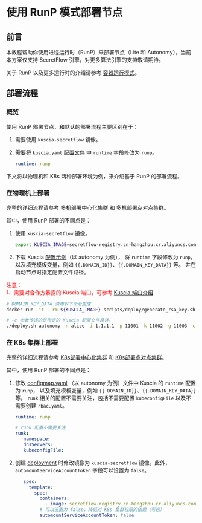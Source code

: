 # 使用 RunP 模式部署节点

## 前言

本教程帮助你使用进程运行时（RunP）来部署节点（Lite 和 Autonomy），当前本方案仅支持 SecretFlow 引擎，对更多算法引擎的支持敬请期待。

关于 RunP 以及更多运行时的介绍请参考 [容器运行模式](../../reference/architecture_cn.md#agent)。

## 部署流程

### 概览

使用 RunP 部署节点，和默认的部署流程主要区别在于：

1. 需要使用 `kuscia-secretflow` 镜像。
2. 需要将 `kuscia.yaml` [配置文件](../kuscia_config_cn.md) 中 `runtime` 字段修改为 `runp`。

    ```yaml
    runtime: runp
    ```

下文将以物理机和 K8s 两种部署环境为例，来介绍基于 RunP 的部署流程。

### 在物理机上部署

完整的详细流程请参考 [多机部署中心化集群](../Docker_deployment_kuscia/deploy_master_lite_cn.md) 和 [多机部署点对点集群](../Docker_deployment_kuscia/deploy_p2p_cn.md)。

其中，使用 RunP 部署的不同点是：

1. 使用 `kuscia-secretflow` 镜像。

   ```bash
   export KUSCIA_IMAGE=secretflow-registry.cn-hangzhou.cr.aliyuncs.com/secretflow/kuscia-secretflow
   ```

2. 下载 Kuscia [配置示例](https://github.com/secretflow/kuscia/blob/main/scripts/templates/kuscia-autonomy.yaml)（以 autonomy 为例），
   将 `runtime` 字段修改为 `runp`，以及填充模板变量，例如 `{{.DOMAIN_ID}}`、`{{.DOMAIN_KEY_DATA}}` 等。 并在启动节点时指定配置文件路径。

<span style="color:red;">注意：<br>
1、需要对合作方暴露的 Kuscia 端口，可参考 [Kuscia 端口介绍](../kuscia_ports_cn.md) </span>

   ```bash
   # DOMAIN_KEY_DATA 请用以下命令生成
   docker run -it --rm ${KUSCIA_IMAGE} scripts/deploy/generate_rsa_key.sh

   # -c 参数传递的是指定的 Kuscia 配置文件路径。
   ./deploy.sh autonomy -n alice -i 1.1.1.1 -p 11001 -k 11002 -g 11003 -c kuscia-autonomy.yaml
   ```

### 在 K8s 集群上部署

完整的详细流程请参考 [K8s部署中心化集群](./K8s_master_lite_cn.md) 和 [K8s部署点对点集群](./K8s_p2p_cn.md)。

其中，使用 RunP 部署的不同点是：

1. 修改 [configmap.yaml](https://github.com/secretflow/kuscia/blob/main/hack/k8s/autonomy/configmap.yaml) （以 autonomy 为例）文件中 Kuscia 的 `runtime` 配置为 `runp`，
   以及填充模板变量，例如 `{{.DOMAIN_ID}}`、`{{.DOMAIN_KEY_DATA}}` 等。 `runk` 相关的配置不需要关注，包括不需要配置 `kubeconfigFile` 以及不需要创建 `rbac.yaml`。

   ```yaml
   runtime: runp

   # runk 配置不需要关注
   runk:
      namespace:
      dnsServers:
      kubeconfigFile:
   ```

3. 创建 [deployment](https://github.com/secretflow/kuscia/blob/main/hack/k8s/autonomy/deployment.yaml) 时修改镜像为 `kuscia-secretflow` 镜像。此外，`automountServiceAccountToken` 字段可以设置为 `false`。

   ```yaml
      spec:
        template:
          spec:
            containers:
              - image: secretflow-registry.cn-hangzhou.cr.aliyuncs.com/secretflow/kuscia-secretflow:latest
            # 可以设置为 false，降低对 K8s 集群权限的依赖（可选）
            automountServiceAccountToken: false
      ```
